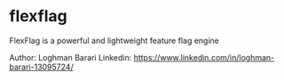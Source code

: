 # flexflag
FlexFlag is a powerful and lightweight feature flag engine

Author: Loghman Barari 
Linkedin: https://www.linkedin.com/in/loghman-barari-13095724/
